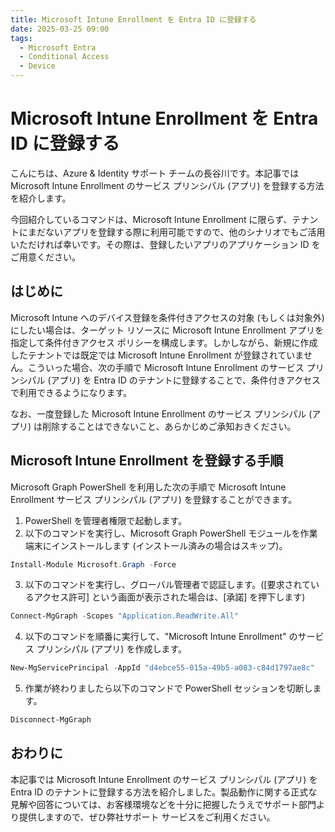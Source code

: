 ```yaml
---
title: Microsoft Intune Enrollment を Entra ID に登録する
date: 2025-03-25 09:00
tags:
  - Microsoft Entra
  - Conditional Access
  - Device
---
```


# Microsoft Intune Enrollment を Entra ID に登録する

こんにちは、Azure & Identity サポート チームの長谷川です。本記事では Microsoft Intune Enrollment のサービス プリンシパル (アプリ) を登録する方法を紹介します。

今回紹介しているコマンドは、Microsoft Intune Enrollment に限らず、テナントにまだないアプリを登録する際に利用可能ですので、他のシナリオでもご活用いただければ幸いです。その際は、登録したいアプリのアプリケーション ID をご用意ください。

## はじめに

Microsoft Intune へのデバイス登録を条件付きアクセスの対象 (もしくは対象外) にしたい場合は、ターゲット リソースに Microsoft Intune Enrollment アプリを指定して条件付きアクセス ポリシーを構成します。しかしながら、新規に作成したテナントでは既定では Microsoft Intune Enrollment が登録されていません。こういった場合、次の手順で Microsoft Intune Enrollment のサービス プリンシパル (アプリ) を Entra ID のテナントに登録することで、条件付きアクセスで利用できるようになります。

なお、一度登録した Microsoft Intune Enrollment のサービス プリンシパル (アプリ) は削除することはできないこと、あらかじめご承知おきください。

## Microsoft Intune Enrollment を登録する手順

Microsoft Graph PowerShell を利用した次の手順で Microsoft Intune Enrollment サービス プリンシパル (アプリ) を登録することができます。
 
1. PowerShell を管理者権限で起動します。
2. 以下のコマンドを実行し、Microsoft Graph PowerShell モジュールを作業端末にインストールします (インストール済みの場合はスキップ)。
   
```powershell
Install-Module Microsoft.Graph -Force
```
 
3. 以下のコマンドを実行し、グローバル管理者で認証します。([要求されているアクセス許可] という画面が表示された場合は、[承諾] を押下します)
   
```powershell
Connect-MgGraph -Scopes "Application.ReadWrite.All"
```

4. 以下のコマンドを順番に実行して、"Microsoft Intune Enrollment" のサービス プリンシパル (アプリ) を作成します。

```powershell
New-MgServicePrincipal -AppId "d4ebce55-015a-49b5-a083-c84d1797ae8c"
```

5. 作業が終わりましたら以下のコマンドで PowerShell セッションを切断します。
   
```powershell
Disconnect-MgGraph
```

## おわりに
本記事では Microsoft Intune Enrollment のサービス プリンシパル (アプリ) を Entra ID のテナントに登録する方法を紹介しました。製品動作に関する正式な見解や回答については、お客様環境などを十分に把握したうえでサポート部門より提供しますので、ぜひ弊社サポート サービスをご利用ください。
